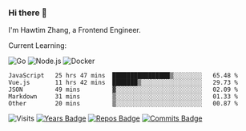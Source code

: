 ### Hi there 👋

I'm Hawtim Zhang, a Frontend Engineer.

Current Learning:

![Go](https://img.shields.io/badge/-Go-%2300ADD8.svg?&style=flat-square&logo=go&logoColor=white)
![Node.js](https://img.shields.io/badge/-Node.js-339933?style=flat-square&logo=Node.js&logoColor=white)
![Docker](https://img.shields.io/badge/-Docker-2496ED?style=flat-square&logo=docker&logoColor=white)


<!--START_SECTION:waka-->

```text
JavaScript   25 hrs 47 mins  ████████████████▒░░░░░░░░   65.48 %
Vue.js       11 hrs 42 mins  ███████▒░░░░░░░░░░░░░░░░░   29.73 %
JSON         49 mins         ▓░░░░░░░░░░░░░░░░░░░░░░░░   02.09 %
Markdown     31 mins         ▒░░░░░░░░░░░░░░░░░░░░░░░░   01.33 %
Other        20 mins         ▒░░░░░░░░░░░░░░░░░░░░░░░░   00.87 %
```

<!--END_SECTION:waka-->

![Visits](https://badges.pufler.dev/visits/hawtim/hawtim)
[![Years Badge](https://badges.pufler.dev/years/hawtim)](https://badges.pufler.dev)
[![Repos Badge](https://badges.pufler.dev/repos/hawtim)](https://badges.pufler.dev)
[![Commits Badge](https://badges.pufler.dev/commits/yearly/hawtim)](https://badges.pufler.dev)
